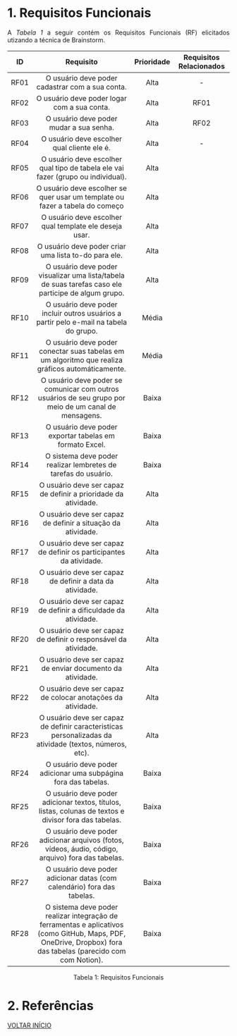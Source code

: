# 1. Requisitos Funcionais

<p align="justify">A <i>Tabela 1</i> a seguir contém os Requisitos Funcionais (RF) elicitados utizando a técnica de Brainstorm.</p>

| ID   |                                 Requisito                                                                                                                               | Prioridade      | Requisitos Relacionados |
| :--: | :-----------------------------------------------------------------------:                                                                                               | :--------:      | :---------: |
| RF01 |              O usuário deve poder cadastrar com a sua conta.                                                                                                            |    Alta         |      -      |
| RF02 |                O usuário deve poder logar com a sua conta.                                                                                                              |     Alta        |     RF01    |
| RF03 |                  O usuário deve poder mudar a sua senha.                                                                                                                |     Alta        |     RF02    |
| RF04 |                O usuário deve escolher qual cliente ele é.                                                                                                              |     Alta        |      -      |
| RF05 |       O usuário deve escolher qual tipo de tabela ele vai fazer (grupo ou individual).                                                                                  |      Alta       |             |
| RF06 |       O usuário deve escolher se quer usar um template ou fazer a tabela do começo                                                                                      |      Alta       |             |
| RF07 |       O usuário deve escolher qual template ele deseja usar.                                                                                                            |      Alta       |             |
| RF08 |       O usuário deve poder criar uma lista to-do para ele.                                                                                                              |     Alta        |             |
| RF09 |       O usuário deve poder visualizar uma lista/tabela de suas tarefas caso ele participe de algum grupo.                                                               |    Alta         |             |
| RF10 |       O usuário deve poder incluir outros usuários a partir pelo e-mail na tabela do grupo.                                                                             |    Média        |             |
| RF11 |       O usuário deve poder conectar suas tabelas em um algoritmo que realiza gráficos automáticamente.                                                                  |    Média        |             |
| RF12 |       O usuário deve poder se comunicar com outros usuários de seu grupo por meio de um canal de mensagens.                                                             |    Baixa        |             |
| RF13 |       O usuário deve poder exportar tabelas em formato Excel.                                                                                                           |    Baixa        |             |
| RF14 |       O sistema deve poder realizar lembretes de tarefas do usuário.                                                                                                    |    Baixa        |             |
| RF15 |       O usuário deve ser capaz de definir a prioridade da atividade.                                                                                                    |    Alta         |             |
| RF16 |       O usuário deve ser capaz de definir a situação da atividade.                                                                                                      |    Alta         |             |
| RF17 |       O usuário deve ser capaz de definir os participantes da atividade.                                                                                                |  Alta           |             |
| RF18 |       O usuário deve ser capaz de definir a data da atividade.                                                                                                          |  Alta           |             |
| RF19 |       O usuário deve ser capaz de definir a dificuldade da atividade.                                                                                                   |  Alta           |             |
| RF20 |       O usuário deve ser capaz de definir o responsável da atividade.                                                                                                   |  Alta           |             |
| RF21 |       O usuário deve ser capaz de enviar documento da atividade.                                                                                                        |  Alta           |             |
| RF22 |       O usuário deve ser capaz de colocar anotações da atividade.                                                                                                       |  Alta           |             |
| RF23 |       O usuário deve ser capaz de definir caracteristicas personalizadas da atividade (textos, números, etc).                                                           |  Alta           |             |
| RF24 |       O usuário deve poder adicionar uma subpágina fora das tabelas.                                                                                                    |     Baixa       |             |
| RF25 |       O usuário deve poder adicionar textos, títulos, listas, colunas de textos e divisor fora das tabelas.                                                             |     Baixa       |             |
| RF26 |       O usuário deve poder adicionar arquivos (fotos, vídeos, áudio, código, arquivo) fora das tabelas.                                                                 |     Baixa       |             |
| RF27 |       O usuário deve poder adicionar datas (com calendário) fora das tabelas.                                                                                           |     Baixa       |             |
| RF28 |       O sistema deve poder realizar integração de ferramentas e aplicativos (como GitHub, Maps, PDF, OneDrive, Dropbox) fora das tabelas (parecido com com Notion).     |     Baixa       |             |


<div style="text-align: center">
<p>Tabela 1: Requisitos Funcionais</p>
</div>

# 2. Referências


<a href="../README.md">VOLTAR INÍCIO</a>
